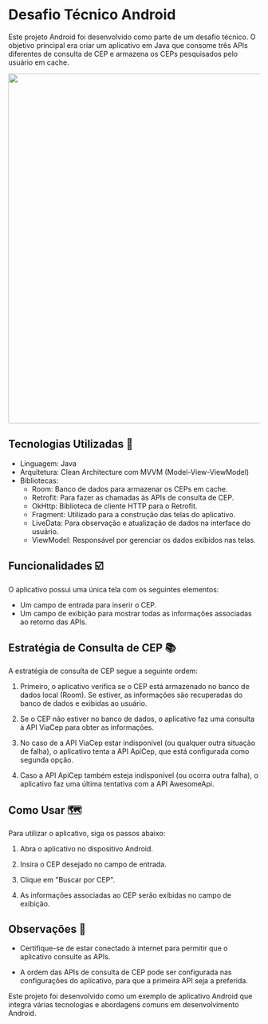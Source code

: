 # Desafio Técnico Android

Este projeto Android foi desenvolvido como parte de um desafio técnico. O objetivo principal era criar um aplicativo em Java que consome três APIs diferentes de consulta de CEP e armazena os CEPs pesquisados pelo usuário em cache. 

<div align="center">
<img src="https://github.com/alini159/RickandMortyAdventure/assets/44498505/b6eade51-1c84-464d-89a4-47d5d5af4061" width="700px" />
</div>

## Tecnologias Utilizadas 🚀

- Linguagem: Java
- Arquitetura: Clean Architecture com MVVM (Model-View-ViewModel)
- Bibliotecas:
  - Room: Banco de dados para armazenar os CEPs em cache.
  - Retrofit: Para fazer as chamadas às APIs de consulta de CEP.
  - OkHttp: Biblioteca de cliente HTTP para o Retrofit.
  - Fragment: Utilizado para a construção das telas do aplicativo.
  - LiveData: Para observação e atualização de dados na interface do usuário.
  - ViewModel: Responsável por gerenciar os dados exibidos nas telas.

## Funcionalidades ☑️

O aplicativo possui uma única tela com os seguintes elementos:

- Um campo de entrada para inserir o CEP.
- Um campo de exibição para mostrar todas as informações associadas ao retorno das APIs.

## Estratégia de Consulta de CEP 📚

A estratégia de consulta de CEP segue a seguinte ordem:

1. Primeiro, o aplicativo verifica se o CEP está armazenado no banco de dados local (Room). Se estiver, as informações são recuperadas do banco de dados e exibidas ao usuário.

2. Se o CEP não estiver no banco de dados, o aplicativo faz uma consulta à API ViaCep para obter as informações. 

3. No caso de a API ViaCep estar indisponível (ou qualquer outra situação de falha), o aplicativo tenta a API ApiCep, que está configurada como segunda opção.

4. Caso a API ApiCep também esteja indisponível (ou ocorra outra falha), o aplicativo faz uma última tentativa com a API AwesomeApi.

## Como Usar 🗺️

Para utilizar o aplicativo, siga os passos abaixo:

1. Abra o aplicativo no dispositivo Android.

2. Insira o CEP desejado no campo de entrada.

3. Clique em "Buscar por CEP".

4. As informações associadas ao CEP serão exibidas no campo de exibição.

## Observações 🌱

- Certifique-se de estar conectado à internet para permitir que o aplicativo consulte as APIs.

- A ordem das APIs de consulta de CEP pode ser configurada nas configurações do aplicativo, para que a primeira API seja a preferida.

Este projeto foi desenvolvido como um exemplo de aplicativo Android que integra várias tecnologias e abordagens comuns em desenvolvimento Android.

